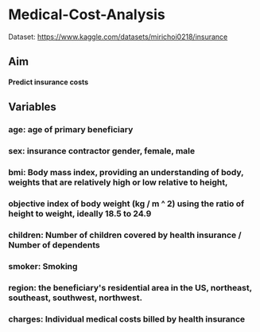 # Medical-Cost-Analysis

Dataset: https://www.kaggle.com/datasets/mirichoi0218/insurance

## Aim
#### Predict insurance costs

## Variables

### age: age of primary beneficiary
### sex: insurance contractor gender, female, male
### bmi: Body mass index, providing an understanding of body, weights that are relatively high or low relative to height,
### objective index of body weight (kg / m ^ 2) using the ratio of height to weight, ideally 18.5 to 24.9
### children: Number of children covered by health insurance / Number of dependents
### smoker: Smoking
### region: the beneficiary's residential area in the US, northeast, southeast, southwest, northwest.
### charges: Individual medical costs billed by health insurance

